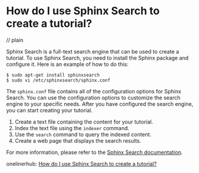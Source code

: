 # How do I use Sphinx Search to create a tutorial?
// plain

Sphinx Search is a full-text search engine that can be used to create a tutorial. To use Sphinx Search, you need to install the Sphinx package and configure it. Here is an example of how to do this:

```
$ sudo apt-get install sphinxsearch
$ sudo vi /etc/sphinxsearch/sphinx.conf
```

The `sphinx.conf` file contains all of the configuration options for Sphinx Search. You can use the configuration options to customize the search engine to your specific needs. After you have configured the search engine, you can start creating your tutorial.

1. Create a text file containing the content for your tutorial.
2. Index the text file using the `indexer` command.
3. Use the `search` command to query the indexed content.
4. Create a web page that displays the search results.

For more information, please refer to the [Sphinx Search documentation](https://sphinxsearch.com/docs/current.html).

onelinerhub: [How do I use Sphinx Search to create a tutorial?](https://onelinerhub.com/sphinxsearch/how-do-i-use-sphinx-search-to-create-a-tutorial)